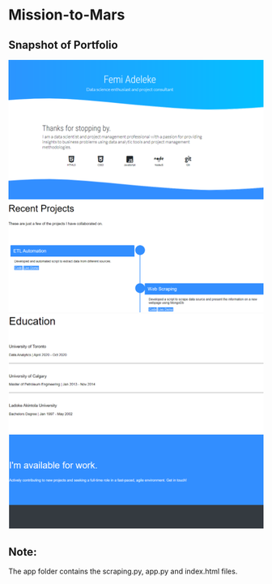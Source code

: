 # Mission-to-Mars
## Snapshot of Portfolio
![](https://github.com/femolyn1/Mission-to-Mars/blob/master/Portfolio/Portfolio_1.PNG)
![](https://github.com/femolyn1/Mission-to-Mars/blob/master/Portfolio/Portfolio_2.PNG)
![](https://github.com/femolyn1/Mission-to-Mars/blob/master/Portfolio/Portfolio_3.PNG)
![](https://github.com/femolyn1/Mission-to-Mars/blob/master/Portfolio/Portfolio_4.PNG)

## Note: 
The app folder contains the scraping.py, app.py and index.html files. 


